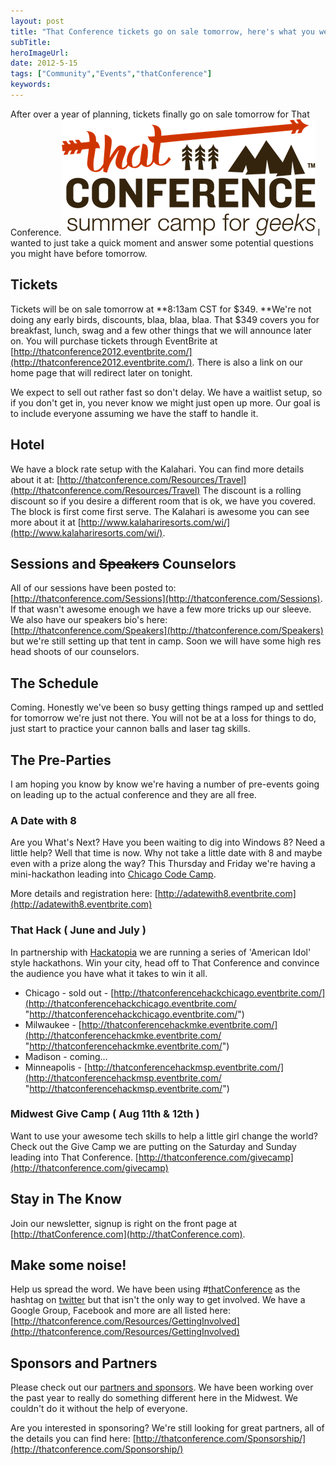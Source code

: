 ```yaml
---
layout: post 
title: "That Conference tickets go on sale tomorrow, here's what you were afraid to ask."
subTitle: 
heroImageUrl: 
date: 2012-5-15
tags: ["Community","Events","thatConference"]
keywords: 
---
```


After over a year of planning, tickets finally go on sale tomorrow for That Conference.[![ThatConf_logo](ThatConf_logo_thumb.png "ThatConf_logo")](http://csell.net/wp-content/uploads/2012/05/ThatConf_logo.png) I wanted to just take a quick moment and answer some potential questions you might have before tomorrow.

## Tickets

Tickets will be on sale tomorrow at **8:13am CST for $349\. **We're not doing any early birds, discounts, blaa, blaa, blaa. That $349 covers you for breakfast, lunch, swag and a few other things that we will announce later on. You will purchase tickets through EventBrite at [http://thatconference2012.eventbrite.com/](http://thatconference2012.eventbrite.com/). There is also a link on our home page that will redirect later on tonight.

We expect to sell out rather fast so don't delay. We have a waitlist setup, so if you don't get in, you never know we might just open up more. Our goal is to include everyone assuming we have the staff to handle it.

## Hotel

We have a block rate setup with the Kalahari. You can find more details about it at: [http://thatconference.com/Resources/Travel](http://thatconference.com/Resources/Travel) The discount is a rolling discount so if you desire a different room that is ok, we have you covered. The block is first come first serve. The Kalahari is awesome you can see more about it at [http://www.kalahariresorts.com/wi/](http://www.kalahariresorts.com/wi/).

## Sessions and <span style="text-decoration: line-through;">Speakers</span> Counselors

All of our sessions have been posted to: [http://thatconference.com/Sessions](http://thatconference.com/Sessions). If that wasn't awesome enough we have a few more tricks up our sleeve. We also have our speakers bio's here: [http://thatconference.com/Speakers](http://thatconference.com/Speakers) but we're still setting up that tent in camp. Soon we will have some high res head shoots of our counselors.

## The Schedule

Coming. Honestly we've been so busy getting things ramped up and settled for tomorrow we're just not there. You will not be at a loss for things to do, just start to practice your cannon balls and laser tag skills.

## The Pre-Parties

I am hoping you know by know we're having a number of pre-events going on leading up to the actual conference and they are all free.

### A Date with 8

Are you What's Next? Have you been waiting to dig into Windows 8? Need a little help? Well that time is now. Why not take a little date with 8 and maybe even with a prize along the way? This Thursday and Friday we're having a mini-hackathon leading into [Chicago Code Camp](http://chicagocodecamp.com/).

More details and registration here: [http://adatewith8.eventbrite.com](http://adatewith8.eventbrite.com)

### That Hack ( June and July )

In partnership with [Hackatopia](http://hackatopia.com/) we are running a series of 'American Idol' style hackathons.  Win your city, head off to That Conference and convince the audience you have what it takes to win it all.

*   Chicago - sold out - [http://thatconferencehackchicago.eventbrite.com/](http://thatconferencehackchicago.eventbrite.com/ "http://thatconferencehackchicago.eventbrite.com/")
*   Milwaukee -  [http://thatconferencehackmke.eventbrite.com/](http://thatconferencehackmke.eventbrite.com/ "http://thatconferencehackmke.eventbrite.com/")
*   Madison - coming...
*   Minneapolis - [http://thatconferencehackmsp.eventbrite.com/](http://thatconferencehackmsp.eventbrite.com/ "http://thatconferencehackmsp.eventbrite.com/")

### Midwest Give Camp ( Aug 11th & 12th )

Want to use your awesome tech skills to help a little girl change the world? Check out the Give Camp we are putting on the Saturday and Sunday leading into That Conference. [http://thatconference.com/givecamp](http://thatconference.com/givecamp)

## Stay in The Know

Join our newsletter, signup is right on the front page at [http://thatConference.com](http://thatConference.com).

## Make some noise!

Help us spread the word. We have been using #[thatConference](http://thatconference.com/) as the hashtag on [twitter](http://twitter.com) but that isn't the only way to get involved. We have a Google Group, Facebook and more are all listed here: [http://thatconference.com/Resources/GettingInvolved](http://thatconference.com/Resources/GettingInvolved)

## Sponsors and Partners

Please check out our [partners and sponsors](http://thatconference.com/sponsors). We have been working over the past year to really do something different here in the Midwest. We couldn't do it without the help of everyone.

Are you interested in sponsoring? We're still looking for great partners, all of the details you can find here: [http://thatconference.com/Sponsorship/](http://thatconference.com/Sponsorship/)